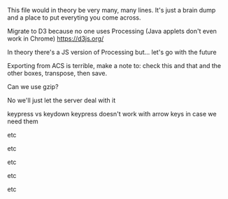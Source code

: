 This file would in theory be very many, many lines. It's just a brain dump and a place to put everyting you come across.

Migrate to D3 because no one uses Processing (Java applets don't even work in Chrome) https://d3js.org/

In theory there's a JS version of Processing but... let's go with the future

Exporting from ACS is terrible, make a note to: check this and that and the other boxes, transpose, then save.

Can we use gzip?

No we'll just let the server deal with it

keypress vs keydown keypress doesn't work with arrow keys in case we need them

etc

etc

etc

etc

etc